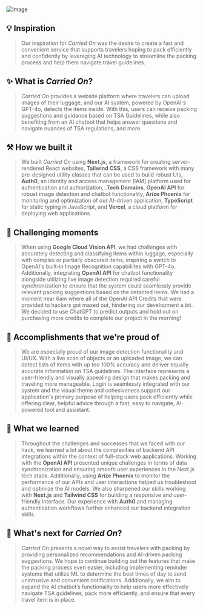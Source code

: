 ![image](https://github.com/user-attachments/assets/6ec1e830-fd00-4156-895c-0a19e3850313)


## 💡 Inspiration
> Our inspiration for *Carried On* was the desire to create a fast and convenient service that supports travelers hoping to pack efficiently and confidently by leveraging AI technology to streamline the packing process and help them navigate travel guidelines.

## ✨ What is *Carried On*?
> *Carried On* provides a website platform where travelers can upload images of their luggage, and our AI system, powered by OpenAI's GPT-4o, detects the items inside. With this, users can receive packing suggestions and guidance based on TSA Guidelines, while also benefiting from an AI chatbot that helps answer questions and navigate nuances of TSA regulations, and more.

## ⚒️ How we built it
> We built *Carried On* using **Next.js**, a framework for creating server-rendered React websites, **Tailwind CSS**, a CSS framework with many pre-designed utility classes that can be used to build robust UIs, **Auth0**, an identity and access management (IAM) platform used for authentication and authorization, **.Tech Domains**, **OpenAI API** for robust image detection and chatbot functionality, **Arize Phoenix** for monitoring and optimization of our AI-driven application, **TypeScript** for static typing in JavaScript, and **Vercel**, a cloud platform for deploying web applications.

## 💢 Challenging moments
> When using **Google Cloud Vision API**, we had challenges with accurately detecting and classifying items within luggage, especially with complex or partially obscured items, inspiring a switch to OpenAI's built-in Image Recognition capabiliites with GPT-4o. Additionally, integrating **OpenAI API** for chatbot functionality alongside utilizing live image detection required careful synchronization to ensure that the system could seamlessly provide relevant packing suggestions based on the detected items. We had a moment near 6am where all of the OpenAI API Credits that were provided to hackers got maxed out, hindering our development a bit. We decided to use ChatGPT to predict outputs and hold out on purchasing more credits to complete our project in the morning!

## 🥂 Accomplishments that we're proud of
> We are especially proud of our image detection functionality and UI/UX. With a live scan of objects or an uploaded image, we can detect lists of items with up too 100% accuracy and deliver equally accurate information on TSA guidelines. The interface represents a user-friendly and visually appealing design that makes packing and traveling more manageable. Login is seamlessly integrated with our system and the visual theme and cohesiveness support our application's primary purpose of helping users pack efficiently while offering clear, helpful advice through a fast, easy to navigate, AI-powered tool and assistant.

## 🧠 What we learned
> Throughout the challenges and successes that we faced with our hack, we learned a lot about the complexities of backend API integrations within the context of full-stack web applications. Working with the **OpenAI API** presented unique challenges in terms of data synchronization and ensuring smooth user experiences in the Next.js tech stack. Additionally, using **Arize Phoenix** to monitor the performance of our APIs and user interactions helped us troubleshoot and optimize the AI models. We also sharpened our skills working with **Next.js** and **Tailwind CSS** for building a responsive and user-friendly interface. Our experience with **Auth0** and managing authentication workflows further enhanced our backend integration skills.

## 🔮 What's next for *Carried On*?
> *Carried On* presents a novel way to assist travelers with packing by providing personalized recommendations and AI-driven packing suggestions. We hope to continue building out the features that make the packing process even easier, including implementing reminder systems that utilize ML to determine the best times of day to send unintrusive and convenient notifications. Additionally, we aim to expand the AI chatbot’s functionality to help users more effectively navigate TSA guidelines, pack more efficiently, and ensure that every travel item is in place.

